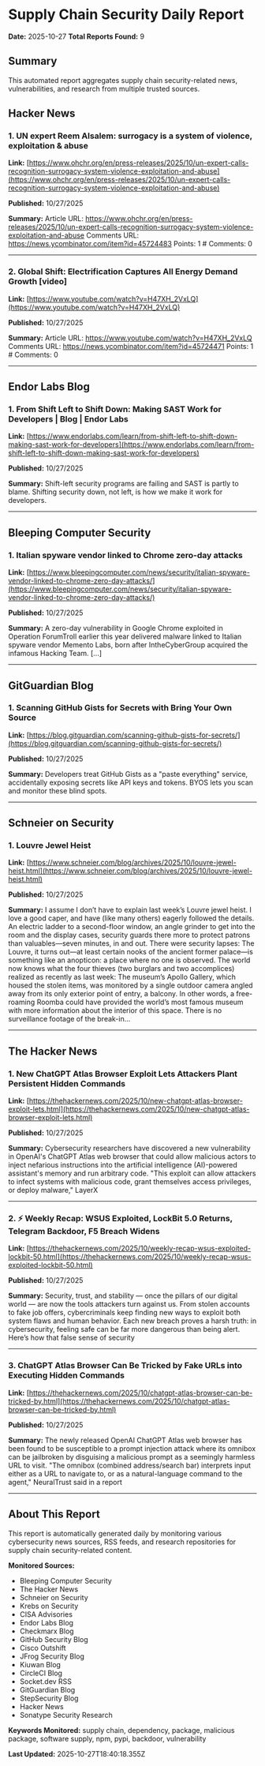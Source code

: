 # Supply Chain Security Daily Report
**Date:** 2025-10-27
**Total Reports Found:** 9

## Summary

This automated report aggregates supply chain security-related news, vulnerabilities, and research from multiple trusted sources.

## Hacker News

### 1. UN expert Reem Alsalem: surrogacy is a system of violence, exploitation & abuse

**Link:** [https://www.ohchr.org/en/press-releases/2025/10/un-expert-calls-recognition-surrogacy-system-violence-exploitation-and-abuse](https://www.ohchr.org/en/press-releases/2025/10/un-expert-calls-recognition-surrogacy-system-violence-exploitation-and-abuse)

**Published:** 10/27/2025

**Summary:** Article URL: https://www.ohchr.org/en/press-releases/2025/10/un-expert-calls-recognition-surrogacy-system-violence-exploitation-and-abuse Comments URL: https://news.ycombinator.com/item?id=45724483 Points: 1 # Comments: 0

---

### 2. Global Shift: Electrification Captures All Energy Demand Growth [video]

**Link:** [https://www.youtube.com/watch?v=H47XH_2VxLQ](https://www.youtube.com/watch?v=H47XH_2VxLQ)

**Published:** 10/27/2025

**Summary:** Article URL: https://www.youtube.com/watch?v=H47XH_2VxLQ Comments URL: https://news.ycombinator.com/item?id=45724471 Points: 1 # Comments: 0

---

## Endor Labs Blog

### 1. From Shift Left to Shift Down: Making SAST Work for Developers | Blog | Endor Labs

**Link:** [https://www.endorlabs.com/learn/from-shift-left-to-shift-down-making-sast-work-for-developers](https://www.endorlabs.com/learn/from-shift-left-to-shift-down-making-sast-work-for-developers)

**Published:** 10/27/2025

**Summary:** Shift-left security programs are failing and SAST is partly to blame. Shifting security down, not left, is how we make it work for developers.

---

## Bleeping Computer Security

### 1. Italian spyware vendor linked to Chrome zero-day attacks

**Link:** [https://www.bleepingcomputer.com/news/security/italian-spyware-vendor-linked-to-chrome-zero-day-attacks/](https://www.bleepingcomputer.com/news/security/italian-spyware-vendor-linked-to-chrome-zero-day-attacks/)

**Published:** 10/27/2025

**Summary:** A zero-day vulnerability in Google Chrome exploited in Operation ForumTroll earlier this year delivered malware linked to Italian spyware vendor Memento Labs, born after IntheCyber ​​Group acquired the infamous Hacking Team. [...]

---

## GitGuardian Blog

### 1. Scanning GitHub Gists for Secrets with Bring Your Own Source

**Link:** [https://blog.gitguardian.com/scanning-github-gists-for-secrets/](https://blog.gitguardian.com/scanning-github-gists-for-secrets/)

**Published:** 10/27/2025

**Summary:** Developers treat GitHub Gists as a "paste everything" service, accidentally exposing secrets like API keys and tokens. BYOS lets you scan and monitor these blind spots.

---

## Schneier on Security

### 1. Louvre Jewel Heist

**Link:** [https://www.schneier.com/blog/archives/2025/10/louvre-jewel-heist.html](https://www.schneier.com/blog/archives/2025/10/louvre-jewel-heist.html)

**Published:** 10/27/2025

**Summary:** I assume I don’t have to explain last week’s Louvre jewel heist. I love a good caper, and have (like many others) eagerly followed the details. An electric ladder to a second-floor window, an angle grinder to get into the room and the display cases, security guards there more to protect patrons than valuables—seven minutes, in and out. There were security lapses: The Louvre, it turns out—at least certain nooks of the ancient former palace—is something like an anopticon: a place where no one is observed. The world now knows what the four thieves (two burglars and two accomplices) realized as recently as last week: The museum’s Apollo Gallery, which housed the stolen items, was monitored by a single outdoor camera angled away from its only exterior point of entry, a balcony. In other words, a free-roaming Roomba could have provided the world’s most famous museum with more information about the interior of this space. There is no surveillance footage of the break-in...

---

## The Hacker News

### 1. New ChatGPT Atlas Browser Exploit Lets Attackers Plant Persistent Hidden Commands

**Link:** [https://thehackernews.com/2025/10/new-chatgpt-atlas-browser-exploit-lets.html](https://thehackernews.com/2025/10/new-chatgpt-atlas-browser-exploit-lets.html)

**Published:** 10/27/2025

**Summary:** Cybersecurity researchers have discovered a new vulnerability in OpenAI's ChatGPT Atlas web browser that could allow malicious actors to inject nefarious instructions into the artificial intelligence (AI)-powered assistant's memory and run arbitrary code. "This exploit can allow attackers to infect systems with malicious code, grant themselves access privileges, or deploy malware," LayerX

---

### 2. ⚡ Weekly Recap: WSUS Exploited, LockBit 5.0 Returns, Telegram Backdoor, F5 Breach Widens

**Link:** [https://thehackernews.com/2025/10/weekly-recap-wsus-exploited-lockbit-50.html](https://thehackernews.com/2025/10/weekly-recap-wsus-exploited-lockbit-50.html)

**Published:** 10/27/2025

**Summary:** Security, trust, and stability — once the pillars of our digital world — are now the tools attackers turn against us. From stolen accounts to fake job offers, cybercriminals keep finding new ways to exploit both system flaws and human behavior. Each new breach proves a harsh truth: in cybersecurity, feeling safe can be far more dangerous than being alert. Here’s how that false sense of security

---

### 3. ChatGPT Atlas Browser Can Be Tricked by Fake URLs into Executing Hidden Commands

**Link:** [https://thehackernews.com/2025/10/chatgpt-atlas-browser-can-be-tricked-by.html](https://thehackernews.com/2025/10/chatgpt-atlas-browser-can-be-tricked-by.html)

**Published:** 10/27/2025

**Summary:** The newly released OpenAI ChatGPT Atlas web browser has been found to be susceptible to a prompt injection attack where its omnibox can be jailbroken by disguising a malicious prompt as a seemingly harmless URL to visit. "The omnibox (combined address/search bar) interprets input either as a URL to navigate to, or as a natural-language command to the agent," NeuralTrust said in a report

---

## About This Report

This report is automatically generated daily by monitoring various cybersecurity news sources, RSS feeds, and research repositories for supply chain security-related content.

**Monitored Sources:**
- Bleeping Computer Security
- The Hacker News
- Schneier on Security
- Krebs on Security
- CISA Advisories
- Endor Labs Blog
- Checkmarx Blog
- GitHub Security Blog
- Cisco Outshift
- JFrog Security Blog
- Kiuwan Blog
- CircleCI Blog
- Socket.dev RSS
- GitGuardian Blog
- StepSecurity Blog
- Hacker News
- Sonatype Security Research

**Keywords Monitored:** supply chain, dependency, package, malicious package, software supply, npm, pypi, backdoor, vulnerability

**Last Updated:** 2025-10-27T18:40:18.355Z
